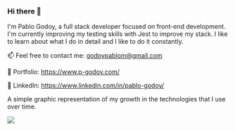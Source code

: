 
### Hi there 👋

I'm Pablo Godoy, a full stack developer focused on front-end development.
I'm currently improving my testing skills with Jest to improve my stack.
I like to learn about what I do in detail and I like to do it constantly.

📫 Feel free to contact me: godoypablom@gmail.com  

💾 Portfolio: https://www.p-godoy.com/  

💬 LinkedIn: https://www.linkedin.com/in/pablo-godoy/  

A simple graphic representation of my growth in the technologies that I use over time.  

<img src='https://cr-skills-chart-widget.azurewebsites.net/api/api?username=pablets'/>

<!-- **Pablets/Pablets** is a ✨ _special_ ✨ repository because its `README.md` (this file) appears on your GitHub profile. -->
